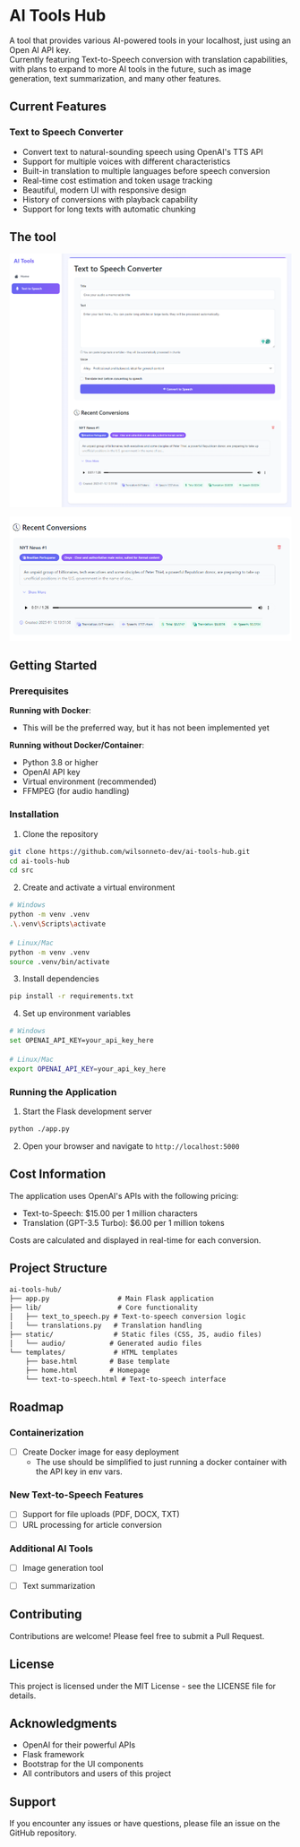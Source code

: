 # AI Tools Hub

A tool that provides various AI-powered tools in your localhost, just using an Open AI API key. \
Currently featuring Text-to-Speech conversion with translation capabilities, with plans to expand to more AI tools in the future, such as image generation, text summarization, and many other features.


## Current Features

### Text to Speech Converter
- Convert text to natural-sounding speech using OpenAI's TTS API
- Support for multiple voices with different characteristics
- Built-in translation to multiple languages before speech conversion
- Real-time cost estimation and token usage tracking
- Beautiful, modern UI with responsive design
- History of conversions with playback capability
- Support for long texts with automatic chunking

## The tool

![alt text](./docs/image.png)

![alt text](./docs/image-1.png)

## Getting Started

### Prerequisites

**Running with Docker**:

- This will be the preferred way, but it has not been implemented yet

**Running without Docker/Container**:

- Python 3.8 or higher
- OpenAI API key
- Virtual environment (recommended)
- FFMPEG (for audio handling)

### Installation

1. Clone the repository
```bash
git clone https://github.com/wilsonneto-dev/ai-tools-hub.git
cd ai-tools-hub
cd src
```

2. Create and activate a virtual environment
```bash
# Windows
python -m venv .venv
.\.venv\Scripts\activate

# Linux/Mac
python -m venv .venv
source .venv/bin/activate
```

3. Install dependencies
```bash
pip install -r requirements.txt
```

4. Set up environment variables
```bash
# Windows
set OPENAI_API_KEY=your_api_key_here

# Linux/Mac
export OPENAI_API_KEY=your_api_key_here
```

### Running the Application

1. Start the Flask development server
```bash
python ./app.py
```

2. Open your browser and navigate to `http://localhost:5000`

## Cost Information

The application uses OpenAI's APIs with the following pricing:
- Text-to-Speech: $15.00 per 1 million characters
- Translation (GPT-3.5 Turbo): $6.00 per 1 million tokens

Costs are calculated and displayed in real-time for each conversion.

## Project Structure
```
ai-tools-hub/
├── app.py                 # Main Flask application
├── lib/                   # Core functionality
│   ├── text_to_speech.py # Text-to-speech conversion logic
│   └── translations.py   # Translation handling
├── static/               # Static files (CSS, JS, audio files)
│   └── audio/           # Generated audio files
└── templates/            # HTML templates
    ├── base.html        # Base template
    ├── home.html        # Homepage
    └── text-to-speech.html # Text-to-speech interface
```

## Roadmap

### Containerization
- [ ] Create Docker image for easy deployment
    - The use should be simplified to just running a docker container with the API key in env vars.

### New Text-to-Speech Features
- [ ] Support for file uploads (PDF, DOCX, TXT)
- [ ] URL processing for article conversion

### Additional AI Tools
- [ ] Image generation tool
- [ ] Text summarization


## Contributing

Contributions are welcome! Please feel free to submit a Pull Request.

## License

This project is licensed under the MIT License - see the LICENSE file for details.

## Acknowledgments

- OpenAI for their powerful APIs
- Flask framework
- Bootstrap for the UI components
- All contributors and users of this project

## Support

If you encounter any issues or have questions, please file an issue on the GitHub repository. 
